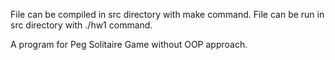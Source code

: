 File can be compiled in src directory with make command.
File can be run in src directory with ./hw1 command.  

A program for Peg Solitaire Game without OOP approach.  